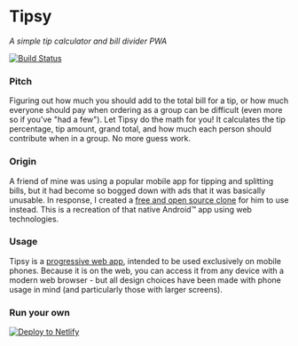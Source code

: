 # Tipsy

_A simple tip calculator and bill divider PWA_

[![Build Status][ci-image]][ci-url]

### Pitch

Figuring out how much you should add to the total bill for a tip, or how much
everyone should pay when ordering as a group can be difficult (even more so if
you've "had a few"). Let Tipsy do the math for you! It calculates the tip
percentage, tip amount, grand total, and how much each person should contribute
when in a group. No more guess work.

### Origin

A friend of mine was using a popular mobile app for tipping and splitting bills,
but it had become so bogged down with ads that it was basically unusable. In
response, I created a [free and open source clone][nip-the-tip] for him to use
instead. This is a recreation of that native Android™ app using web
technologies.

### Usage

Tipsy is a [progressive web app][pwa], intended to be used exclusively on mobile
phones. Because it is on the web, you can access it from any device with a
modern web browser - but all design choices have been made with phone usage in
mind (and particularly those with larger screens).

### Run your own

[![Deploy to Netlify][deploy-image]][deploy-link]

[ci-image]:
  https://img.shields.io/circleci/project/github/wKovacs64/tipsy/master.svg?style=flat-square
[ci-url]: https://circleci.com/gh/wKovacs64/tipsy
[nip-the-tip]: https://github.com/wKovacs64/NipTheTip
[pwa]: https://developers.google.com/web/progressive-web-apps/
[deploy-image]: https://www.netlify.com/img/deploy/button.svg
[deploy-link]:
  https://app.netlify.com/start/deploy?repository=https://github.com/wKovacs64/tipsy
